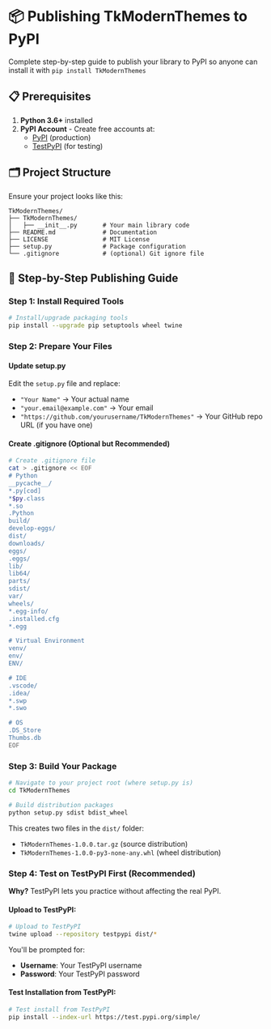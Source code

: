 # 📦 Publishing TkModernThemes to PyPI

Complete step-by-step guide to publish your library to PyPI so anyone can install it with `pip install TkModernThemes`

## 📋 Prerequisites

1. **Python 3.6+** installed
2. **PyPI Account** - Create free accounts at:
   - [PyPI](https://pypi.org/account/register/) (production)
   - [TestPyPI](https://test.pypi.org/account/register/) (for testing)

## 🗂️ Project Structure

Ensure your project looks like this:

```
TkModernThemes/
├── TkModernThemes/
│   ├── __init__.py       # Your main library code
├── README.md             # Documentation
├── LICENSE               # MIT License
├── setup.py              # Package configuration
└── .gitignore            # (optional) Git ignore file
```

## 🚀 Step-by-Step Publishing Guide

### Step 1: Install Required Tools

```bash
# Install/upgrade packaging tools
pip install --upgrade pip setuptools wheel twine
```

### Step 2: Prepare Your Files

#### Update setup.py
Edit the `setup.py` file and replace:
- `"Your Name"` → Your actual name
- `"your.email@example.com"` → Your email
- `"https://github.com/yourusername/TkModernThemes"` → Your GitHub repo URL (if you have one)

#### Create .gitignore (Optional but Recommended)
```bash
# Create .gitignore file
cat > .gitignore << EOF
# Python
__pycache__/
*.py[cod]
*$py.class
*.so
.Python
build/
develop-eggs/
dist/
downloads/
eggs/
.eggs/
lib/
lib64/
parts/
sdist/
var/
wheels/
*.egg-info/
.installed.cfg
*.egg

# Virtual Environment
venv/
env/
ENV/

# IDE
.vscode/
.idea/
*.swp
*.swo

# OS
.DS_Store
Thumbs.db
EOF
```

### Step 3: Build Your Package

```bash
# Navigate to your project root (where setup.py is)
cd TkModernThemes

# Build distribution packages
python setup.py sdist bdist_wheel
```

This creates two files in the `dist/` folder:
- `TkModernThemes-1.0.0.tar.gz` (source distribution)
- `TkModernThemes-1.0.0-py3-none-any.whl` (wheel distribution)

### Step 4: Test on TestPyPI First (Recommended)

**Why?** TestPyPI lets you practice without affecting the real PyPI.

#### Upload to TestPyPI:
```bash
# Upload to TestPyPI
twine upload --repository testpypi dist/*
```

You'll be prompted for:
- **Username**: Your TestPyPI username
- **Password**: Your TestPyPI password

#### Test Installation from TestPyPI:
```bash
# Test install from TestPyPI
pip install --index-url https://test.pypi.org/simple/